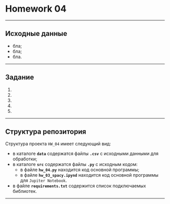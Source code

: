 # Homework 04
<hr>

## Исходные данные
- бла;
- бла;
- бла.
<hr>

## Задание
1. 
2. 
3. 
4.  
5. 
<hr>

## Структура репозитория
Структура проекта `HW_04` имеет следующий вид:
+ в каталоге **`data`** содержатся файлы **`.csv`** с исходными данными для обработки;
+ в каталоге **`src`** содержатся файлы **`.py`** с исходным кодом:
    * в файле **`hw_04.py`** находится код основной программы;
    * в файле **`hw_03_spacy.ipynd`** находится код основной программы для `Jupiter Notebook`.
+ в файле **`requirements.txt`** содержится список подключаемых библиотек.
<hr>